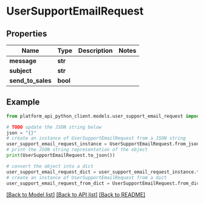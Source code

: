 # UserSupportEmailRequest


## Properties

Name | Type | Description | Notes
------------ | ------------- | ------------- | -------------
**message** | **str** |  | 
**subject** | **str** |  | 
**send_to_sales** | **bool** |  | 

## Example

```python
from platform_api_python_client.models.user_support_email_request import UserSupportEmailRequest

# TODO update the JSON string below
json = "{}"
# create an instance of UserSupportEmailRequest from a JSON string
user_support_email_request_instance = UserSupportEmailRequest.from_json(json)
# print the JSON string representation of the object
print(UserSupportEmailRequest.to_json())

# convert the object into a dict
user_support_email_request_dict = user_support_email_request_instance.to_dict()
# create an instance of UserSupportEmailRequest from a dict
user_support_email_request_from_dict = UserSupportEmailRequest.from_dict(user_support_email_request_dict)
```
[[Back to Model list]](../README.md#documentation-for-models) [[Back to API list]](../README.md#documentation-for-api-endpoints) [[Back to README]](../README.md)


